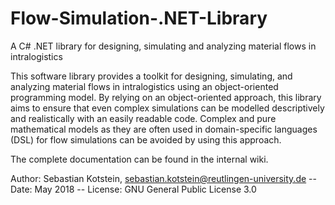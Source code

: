 # Flow-Simulation-.NET-Library
A C# .NET library for designing, simulating and analyzing material flows in intralogistics

This software library provides a toolkit for designing, simulating, and analyzing material flows in intralogistics using an object-oriented programming model. By relying on an object-oriented approach, this library aims to ensure that even complex simulations can be modelled descriptively and realistically with an easily readable code. Complex and pure mathematical models as they are often used in domain-specific languages (DSL) for flow simulations can be avoided by using this approach.

The complete documentation can be found in the internal wiki.

Author: Sebastian Kotstein, sebastian.kotstein@reutlingen-university.de --
Date: May 2018 --
License: GNU General Public License 3.0
